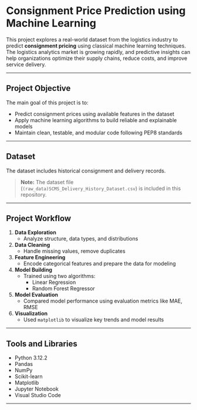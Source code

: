 # Consignment Price Prediction using Machine Learning

This project explores a real-world dataset from the logistics industry to predict **consignment pricing** using classical machine learning techniques. The logistics analytics market is growing rapidly, and predictive insights can help organizations optimize their supply chains, reduce costs, and improve service delivery.

---

## Project Objective

The main goal of this project is to:
- Predict consignment prices using available features in the dataset
- Apply machine learning algorithms to build reliable and explainable models
- Maintain clean, testable, and modular code following PEP8 standards

---

## Dataset

The dataset includes historical consignment and delivery records.  
> **Note:** The dataset file (`(raw_data)SCMS_Delivery_History_Dataset.csv`) is included in this repository.

---

## Project Workflow

1. **Data Exploration**
   - Analyze structure, data types, and distributions
2. **Data Cleaning**
   - Handle missing values, remove duplicates
3. **Feature Engineering**
   - Encode categorical features and prepare the data for modeling
4. **Model Building**
   - Trained using two algorithms:
     - Linear Regression
     - Random Forest Regressor
5. **Model Evaluation**
   - Compared model performance using evaluation metrics like MAE, RMSE
6. **Visualization**
   - Used `matplotlib` to visualize key trends and model results

---

## Tools and Libraries

- Python 3.12.2
- Pandas
- NumPy
- Scikit-learn
- Matplotlib
- Jupyter Notebook
- Visual Studio Code
  
---


